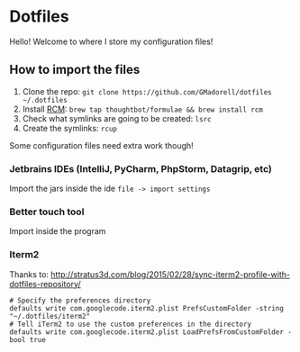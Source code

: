 # Dotfiles

Hello! Welcome to where I store my configuration files!

## How to import the files

1. Clone the repo: `git clone https://github.com/GMadorell/dotfiles ~/.dotfiles`
2. Install [RCM](https://github.com/thoughtbot/rcm): `brew tap thoughtbot/formulae && brew install rcm`
3. Check what symlinks are going to be created: `lsrc`
4. Create the symlinks: `rcup`

Some configuration files need extra work though!

### Jetbrains IDEs (IntelliJ, PyCharm, PhpStorm, Datagrip, etc)
Import the jars inside the ide `file -> import settings`

### Better touch tool
Import inside the program

### Iterm2
Thanks to: http://stratus3d.com/blog/2015/02/28/sync-iterm2-profile-with-dotfiles-repository/
```
# Specify the preferences directory
defaults write com.googlecode.iterm2.plist PrefsCustomFolder -string "~/.dotfiles/iterm2"
# Tell iTerm2 to use the custom preferences in the directory
defaults write com.googlecode.iterm2.plist LoadPrefsFromCustomFolder -bool true
```
